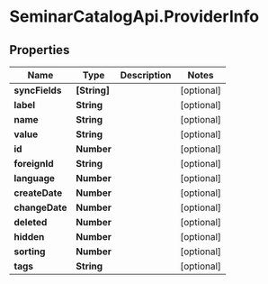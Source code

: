 # SeminarCatalogApi.ProviderInfo

## Properties
Name | Type | Description | Notes
------------ | ------------- | ------------- | -------------
**syncFields** | **[String]** |  | [optional] 
**label** | **String** |  | [optional] 
**name** | **String** |  | [optional] 
**value** | **String** |  | [optional] 
**id** | **Number** |  | [optional] 
**foreignId** | **String** |  | [optional] 
**language** | **Number** |  | [optional] 
**createDate** | **Number** |  | [optional] 
**changeDate** | **Number** |  | [optional] 
**deleted** | **Number** |  | [optional] 
**hidden** | **Number** |  | [optional] 
**sorting** | **Number** |  | [optional] 
**tags** | **String** |  | [optional] 


